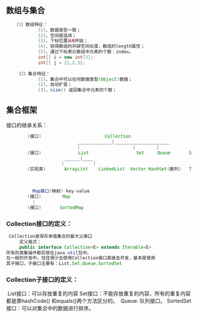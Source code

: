 ## 数组与集合
```java
   （1）数组特征：
            (1)、数据类型一致；
            (2)、空间是连续；
            (3)、下标位置从0开始；
            (4)、获得数组的开辟空间长度，数组的length属性；
            (5)、通过下标表示数组中元素的个数：index。
			int[] i = new int[3];
			int[] j = {1,2,3};
		        
    （2）集合特征： 
            (1)、集合中可以任何数据类型(Object)数据；
            (2)、自动扩容；
            (3)、size() 返回集合中元素的个数；
```


## 集合框架 


接口的继承关系：


```java
		(接口)						Collection 
						   _____________|_____________________
						   |					|		 |				 |
		(接口)			  List					Set		Queue		SortedSet .................
					  ______|____
					 |			 |
		(实现类)		ArrayList	 LinkedList	 Vector	HashSet(散列)   TreeSet(有序)
```


​			
```java
		  Map接口(映射) key-value
		(接口)        Map
		  |
		(接口)       SortedMap
```

### Collection接口的定义：

```java
 Collection是保存单值集合的最大父接口
	 定义格式：
	 public interface Collection<E> extends Iterable<E>
所有的类集操作都存放在java.util包中。
在一般的开发中，往往很少去使用Collection接口直接去开发，基本是使用
其子接口，子接口主要有：List,Set,Queue,SortedSet
```

### Collection子接口的定义：
​	 List接口：可以存放重复的内容
​	 Set接口：不能存放重复的内容，所有的重复内容都是靠hashCode()  和equals()两个方法区分的。
​	 Queue: 队列接口。
​	 SortedSet接口：可以对集合中的数据进行排序。


















